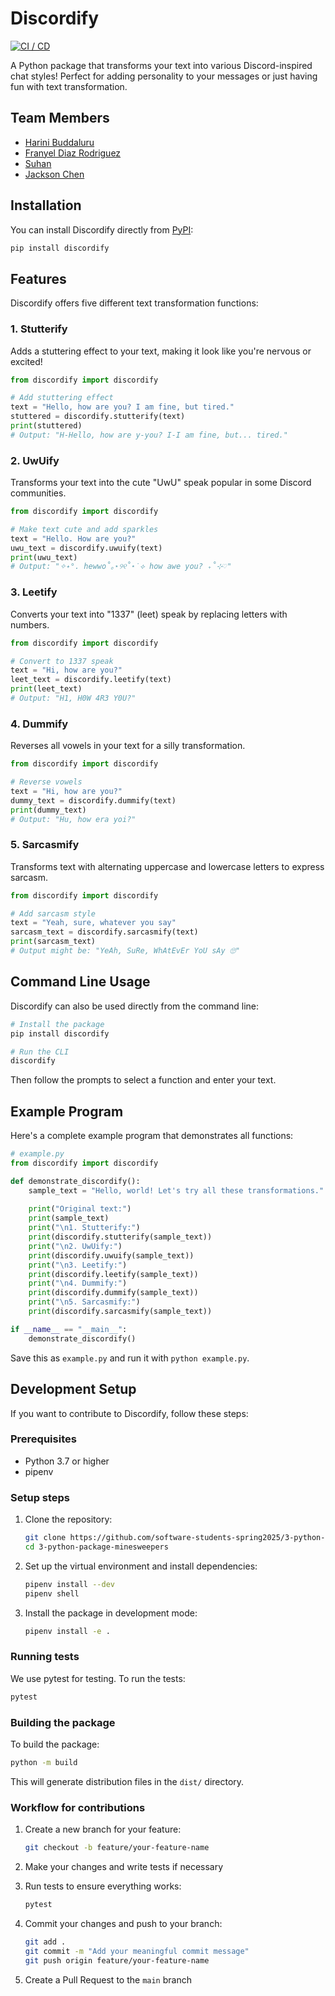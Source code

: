 # Discordify

[![CI / CD](https://github.com/software-students-spring2025/3-python-package-minesweepers/actions/workflows/build.yaml/badge.svg)](https://github.com/software-students-spring2025/3-python-package-minesweepers/actions/workflows/build.yaml)

A Python package that transforms your text into various Discord-inspired chat styles! Perfect for adding personality to your messages or just having fun with text transformation.

## Team Members

- [Harini Buddaluru](https://github.com/peanutoil)
- [Franyel Diaz Rodriguez](https://github.com/Franyel1)
- [Suhan](https://github.com/Suhansrh)
- [Jackson Chen](https://github.com/jaxxjj)
## Installation

You can install Discordify directly from [PyPI]():

```bash
pip install discordify
```

## Features

Discordify offers five different text transformation functions:

### 1. Stutterify
Adds a stuttering effect to your text, making it look like you're nervous or excited!

```python
from discordify import discordify

# Add stuttering effect
text = "Hello, how are you? I am fine, but tired."
stuttered = discordify.stutterify(text)
print(stuttered)
# Output: "H-Hello, how are y-you? I-I am fine, but... tired."
```

### 2. UwUify
Transforms your text into the cute "UwU" speak popular in some Discord communities.

```python
from discordify import discordify

# Make text cute and add sparkles
text = "Hello. How are you?"
uwu_text = discordify.uwuify(text)
print(uwu_text)
# Output: "✧˖°. hewwo˚｡⋆୨୧˚⋆˙⟡ how awe you? ₊˚⊹♡"
```

### 3. Leetify
Converts your text into "1337" (leet) speak by replacing letters with numbers.

```python
from discordify import discordify

# Convert to 1337 speak
text = "Hi, how are you?"
leet_text = discordify.leetify(text)
print(leet_text)
# Output: "H1, H0W 4R3 Y0U?"
```

### 4. Dummify
Reverses all vowels in your text for a silly transformation.

```python
from discordify import discordify

# Reverse vowels
text = "Hi, how are you?"
dummy_text = discordify.dummify(text)
print(dummy_text)
# Output: "Hu, how era yoi?"
```

### 5. Sarcasmify
Transforms text with alternating uppercase and lowercase letters to express sarcasm.

```python
from discordify import discordify

# Add sarcasm style
text = "Yeah, sure, whatever you say"
sarcasm_text = discordify.sarcasmify(text)
print(sarcasm_text)
# Output might be: "YeAh, SuRe, WhAtEvEr YoU sAy 🙄"
```

## Command Line Usage

Discordify can also be used directly from the command line:

```bash
# Install the package
pip install discordify

# Run the CLI
discordify
```

Then follow the prompts to select a function and enter your text.

## Example Program

Here's a complete example program that demonstrates all functions:

```python
# example.py
from discordify import discordify

def demonstrate_discordify():
    sample_text = "Hello, world! Let's try all these transformations."
    
    print("Original text:")
    print(sample_text)
    print("\n1. Stutterify:")
    print(discordify.stutterify(sample_text))
    print("\n2. UwUify:")
    print(discordify.uwuify(sample_text))
    print("\n3. Leetify:")
    print(discordify.leetify(sample_text))
    print("\n4. Dummify:")
    print(discordify.dummify(sample_text))
    print("\n5. Sarcasmify:")
    print(discordify.sarcasmify(sample_text))

if __name__ == "__main__":
    demonstrate_discordify()
```

Save this as `example.py` and run it with `python example.py`.

## Development Setup

If you want to contribute to Discordify, follow these steps:

### Prerequisites

- Python 3.7 or higher
- pipenv

### Setup steps

1. Clone the repository:
   ```bash
   git clone https://github.com/software-students-spring2025/3-python-package-minesweepers.git
   cd 3-python-package-minesweepers
   ```

2. Set up the virtual environment and install dependencies:
   ```bash
   pipenv install --dev
   pipenv shell
   ```

3. Install the package in development mode:
   ```bash
   pipenv install -e .
   ```

### Running tests

We use pytest for testing. To run the tests:

```bash
pytest
```

### Building the package

To build the package:

```bash
python -m build
```

This will generate distribution files in the `dist/` directory.

### Workflow for contributions

1. Create a new branch for your feature:
   ```bash
   git checkout -b feature/your-feature-name
   ```

2. Make your changes and write tests if necessary

3. Run tests to ensure everything works:
   ```bash
   pytest
   ```

4. Commit your changes and push to your branch:
   ```bash
   git add .
   git commit -m "Add your meaningful commit message"
   git push origin feature/your-feature-name
   ```

5. Create a Pull Request to the `main` branch



